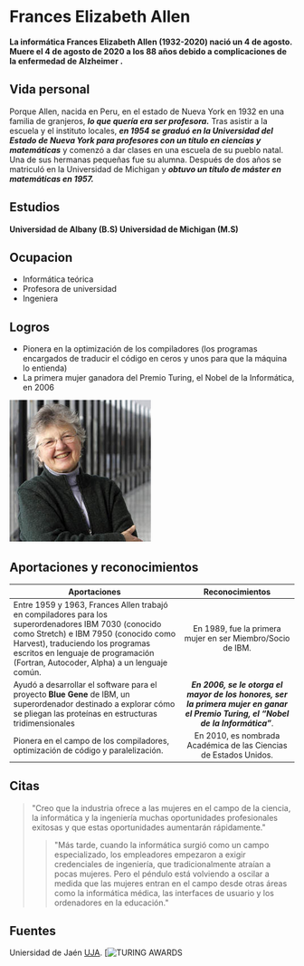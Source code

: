 # Frances Elizabeth Allen
**La informática Frances Elizabeth Allen (1932-2020) nació un 4 de agosto. Muere el 4 de agosto de 2020 a los 88 años debido a complicaciones de la enfermedad de Alzheimer .**
## Vida personal
Porque Allen, nacida en Peru, en el estado de Nueva York en 1932 en una familia de granjeros, _**lo que quería era ser profesora.**_ Tras asistir a la escuela y el instituto locales, _**en 1954 se graduó en la Universidad del Estado de Nueva York para profesores con un título en ciencias y matemáticas**_ y comenzó a dar clases en una escuela de su pueblo natal. Una de sus hermanas pequeñas fue su alumna. Después de dos años se matriculó en la Universidad de Michigan y _**obtuvo un título de máster en matemáticas en 1957.**_
## Estudios
**Universidad de Albany (B.S) Universidad de Michigan (M.S)**
## Ocupacion
* Informática teórica
* Profesora de universidad
* Ingeniera
## Logros
* Pionera en la optimización de los compiladores (los programas encargados de traducir el código en ceros y unos para que la máquina lo entienda)
* La primera mujer ganadora del Premio Turing, el Nobel de la Informática, en 2006

![This is an alt text.](Frances_Elizabeth_Allen.jpg "This is a sample image.")

## Aportaciones y reconocimientos
| Aportaciones  |  Reconocimientos |
| ------------- | :-------------:|
| Entre 1959 y 1963, Frances Allen trabajó en compiladores para los superordenadores IBM 7030 (conocido como Stretch) e IBM 7950 (conocido como Harvest), traduciendo los programas escritos en lenguaje de programación (Fortran, Autocoder, Alpha) a un lenguaje común.    |  En 1989, fue la primera mujer en ser Miembro/Socio de IBM.     |
| Ayudó a desarrollar el software para el proyecto __Blue Gene__ de IBM, un superordenador destinado a explorar cómo se pliegan las proteínas en estructuras tridimensionales     |  _**En 2006, se le otorga el mayor de los honores, ser la primera mujer en ganar el Premio Turing, el “Nobel de la Informática”**_.     |
| Pionera en el campo de los compiladores, optimización de código y paralelización.     |  En 2010, es nombrada Académica de las Ciencias de Estados Unidos.     |

## Citas

> "Creo que la industria ofrece a las mujeres en el campo de la ciencia, la informática y la ingeniería muchas oportunidades profesionales exitosas y que estas oportunidades aumentarán rápidamente."
>
>>"Más tarde, cuando la informática surgió como un campo especializado, los empleadores empezaron a exigir credenciales de ingeniería, que tradicionalmente atraían a pocas mujeres. Pero el péndulo está volviendo a oscilar a medida que las mujeres entran en el campo desde otras áreas como la informática médica, las interfaces de usuario y los ordenadores en la educación."
> 

## Fuentes
Uniersidad de Jaén  [UJA](https://pionerasinformaticas.ujaen.es/es/pioneras-informaticas/frances-elizabeth-allen-es/).
[![TURING AWARDS](https://www.youtube.com/watch?v=o5O1DkqsTCg) 
